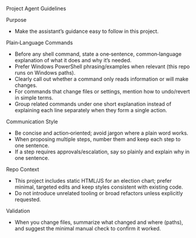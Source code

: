 Project Agent Guidelines

Purpose
- Make the assistant’s guidance easy to follow in this project.

Plain‑Language Commands
- Before any shell command, state a one‑sentence, common‑language explanation of what it does and why it’s needed.
- Prefer Windows PowerShell phrasing/examples when relevant (this repo runs on Windows paths).
- Clearly call out whether a command only reads information or will make changes.
- For commands that change files or settings, mention how to undo/revert in simple terms.
- Group related commands under one short explanation instead of explaining each line separately when they form a single action.

Communication Style
- Be concise and action‑oriented; avoid jargon where a plain word works.
- When proposing multiple steps, number them and keep each step to one sentence.
- If a step requires approvals/escalation, say so plainly and explain why in one sentence.

Repo Context
- This project includes static HTML/JS for an election chart; prefer minimal, targeted edits and keep styles consistent with existing code.
- Do not introduce unrelated tooling or broad refactors unless explicitly requested.

Validation
- When you change files, summarize what changed and where (paths), and suggest the minimal manual check to confirm it worked.
